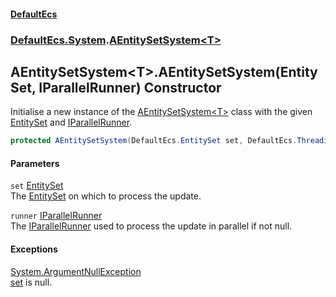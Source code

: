 #### [DefaultEcs](index.md 'index')
### [DefaultEcs.System](index.md#DefaultEcs_System 'DefaultEcs.System').[AEntitySetSystem&lt;T&gt;](AEntitySetSystem_T_.md 'DefaultEcs.System.AEntitySetSystem&lt;T&gt;')
## AEntitySetSystem&lt;T&gt;.AEntitySetSystem(EntitySet, IParallelRunner) Constructor
Initialise a new instance of the [AEntitySetSystem&lt;T&gt;](AEntitySetSystem_T_.md 'DefaultEcs.System.AEntitySetSystem&lt;T&gt;') class with the given [EntitySet](EntitySet.md 'DefaultEcs.EntitySet') and [IParallelRunner](IParallelRunner.md 'DefaultEcs.Threading.IParallelRunner').  
```csharp
protected AEntitySetSystem(DefaultEcs.EntitySet set, DefaultEcs.Threading.IParallelRunner runner);
```
#### Parameters
<a name='DefaultEcs_System_AEntitySetSystem_T__AEntitySetSystem(DefaultEcs_EntitySet_DefaultEcs_Threading_IParallelRunner)_set'></a>
`set` [EntitySet](EntitySet.md 'DefaultEcs.EntitySet')  
The [EntitySet](EntitySet.md 'DefaultEcs.EntitySet') on which to process the update.
  
<a name='DefaultEcs_System_AEntitySetSystem_T__AEntitySetSystem(DefaultEcs_EntitySet_DefaultEcs_Threading_IParallelRunner)_runner'></a>
`runner` [IParallelRunner](IParallelRunner.md 'DefaultEcs.Threading.IParallelRunner')  
The [IParallelRunner](IParallelRunner.md 'DefaultEcs.Threading.IParallelRunner') used to process the update in parallel if not null.
  
#### Exceptions
[System.ArgumentNullException](https://docs.microsoft.com/en-us/dotnet/api/System.ArgumentNullException 'System.ArgumentNullException')  
[set](AEntitySetSystem_T__AEntitySetSystem(EntitySet_IParallelRunner).md#DefaultEcs_System_AEntitySetSystem_T__AEntitySetSystem(DefaultEcs_EntitySet_DefaultEcs_Threading_IParallelRunner)_set 'DefaultEcs.System.AEntitySetSystem&lt;T&gt;.AEntitySetSystem(DefaultEcs.EntitySet, DefaultEcs.Threading.IParallelRunner).set') is null.
